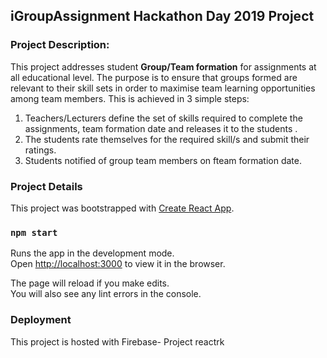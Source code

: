## iGroupAssignment Hackathon Day 2019 Project

### Project Description: 


This project addresses student **Group/Team formation** for assignments at all educational level.
The purpose is to ensure that groups formed are relevant to their skill sets in order to maximise team learning opportunities among team members.
This is achieved in 3 simple steps:
1. Teachers/Lecturers define the set of skills required to complete the assignments, team formation date and releases it to the students . 
2. The students rate themselves for the required skill/s and submit their ratings.
3. Students notified of group team members on fteam formation date. 

### Project Details
This project was bootstrapped with [Create React App](https://github.com/facebook/create-react-app).

### `npm start`

Runs the app in the development mode.<br>
Open [http://localhost:3000](http://localhost:3000) to view it in the browser.

The page will reload if you make edits.<br>
You will also see any lint errors in the console.

### Deployment

This project is hosted with Firebase- Project reactrk
